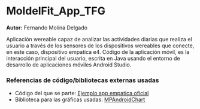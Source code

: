 # MoldelFit_App_TFG
**Autor:** Fernando Molina Delgado
 
 Aplicación wereable capaz de analizar las actividades diarias que realiza el usuario a través de los sensores de los dispositivos wereables que conecte, en este caso, dispositivo empatica e4.
 Código de la aplicación móvil, es la interacción principal del usuario, escrita en Java usando el entorno de desarrollo de aplicaciones móviles Android Studio.

### Referencias de código/bibliotecas externas usadas
  - Código del que se parte: [Ejemplo app empatica oficial](https://github.com/empatica/e4link-sample-project-android)
  - Biblioteca para las gráficas usadas: [MPAndroidChart](https://github.com/PhilJay/MPAndroidChart)

<!-- # E4link Sample Project -->

<!-- ## Introduction -->

<!-- This sample project gives you the boilerplate code you need to connect to an Empatica E4 device and start streaming data. -->

<!-- The sample application implemented in the project has very simple functionalities: -->

<!-- It initializes the E4link library with your API key. -->
<!-- If the previous step is successful, it starts scanning for Empatica devices, till it finds one that can be used with the API key you inserted in the code. -->
<!-- When such a device has been found, the app connects to the devices and streams data for 10 seconds, then it disconnects. -->

<!-- ## Setup -->

<!-- Clone / download this repository. -->
<!-- Open the sample project in Android Studio. -->
<!-- Make sure you have a valid API key. You can request one for your Empatica Connect account from our [Developer Area][1]. -->
<!-- Edit `MainActivity.java` and assign your API key to the `EMPATICA_API_KEY` constant . -->
<!-- Download the Android E4 link 1.0 or newer SDK from our [Developer Area][1]. -->
<!-- Unzip the archive you've downloaded and copy the `.aar` file you'll find inside into the `libs` folder contained in the sample project. -->
<!-- Build and run the project. -->
<!-- If a device is in range and its light is blinking green, but the app doesn't connect, please check that the discovered device can be used with your API key. If the `allowed` parameter is always false, the device is not linked to your API key. Please check your [Developer Area][1]. -->

<!-- If you need any additional information about the Empatica API for Android, please check the [official documentation][2]. -->

<!-- [1]: https://www.empatica.com/connect/developer.php -->
<!-- [2]: http://developer.empatica.com -->
